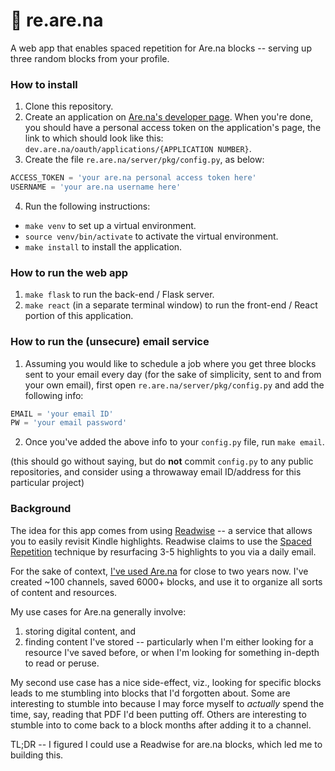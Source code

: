 # 🔁 re.are.na
A web app that enables spaced repetition for Are.na blocks -- serving up three
random blocks from your profile.


### How to install
1. Clone this repository.
2. Create an application on [Are.na's developer page](https://dev.are.na/oauth/applications). When you're done, you
  should have a personal access token on the application's page, the link to
  which should look like this:
  `dev.are.na/oauth/applications/{APPLICATION NUMBER}`.
3. Create the file `re.are.na/server/pkg/config.py`, as below:
  ```python
  ACCESS_TOKEN = 'your are.na personal access token here'
  USERNAME = 'your are.na username here'
  ```
4. Run the following instructions:
  - `make venv` to set up a virtual environment.
  - `source venv/bin/activate` to activate the virtual environment.
  - `make install` to install the application.

### How to run the web app
1. `make flask` to run the back-end / Flask server.
2. `make react` (in a separate terminal window) to run the front-end / React
  portion of this application.

### How to run the (unsecure) email service
1. Assuming you would like to schedule a job where you get three blocks
  sent to your email every day (for the sake of simplicity, sent to and from
  your own email), first open `re.are.na/server/pkg/config.py` and add the
  following info:
  ```python
  EMAIL = 'your email ID'
  PW = 'your email password'
  ```
2. Once you've added the above info to your `config.py` file, run `make email`.

  (this should go without saying, but do <b>not</b> commit `config.py` to any
  public repositories, and consider using a throwaway email ID/address for
  this particular project)

### Background
The idea for this app comes from using [Readwise](https://readwise.io) -- a service that allows you to
easily revisit Kindle highlights. Readwise claims to use the [Spaced Repetition](https://en.wikipedia.org/wiki/Spaced_repetition)
technique by resurfacing 3-5 highlights to you via a daily email.

For the sake of context, [I've used Are.na](http://are.na/adi) for close to two years now. I've
created ~100 channels, saved 6000+ blocks, and use it to organize all sorts of
content and resources.

My use cases for Are.na generally involve:
1) storing digital content, and
2) finding content I've stored -- particularly when I'm either looking for a
resource I've saved before, or when I'm looking for something in-depth to
read or peruse.

My second use case has a nice side-effect, viz., looking for specific blocks
leads to me stumbling into blocks that I'd forgotten about. Some are
interesting to stumble into because I may force myself to _actually_ spend the
time, say, reading that PDF I'd been putting off. Others are interesting to
stumble into to come back to a block months after adding it to a channel.

TL;DR -- I figured I could use a Readwise for are.na blocks, which led me to
building this.
